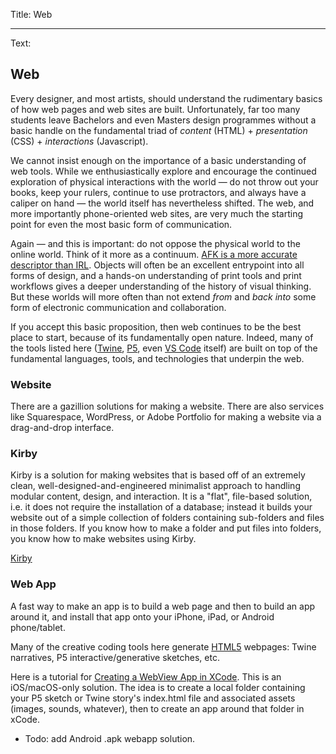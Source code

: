 Title: Web

----

Text:

## Web
Every designer, and most artists, should understand the rudimentary basics of how web pages and web sites are built. Unfortunately, far too many students leave Bachelors and even Masters design programmes without a basic handle on the fundamental triad of *content* (HTML) + *presentation* (CSS) + *interactions* (Javascript).

We cannot insist enough on the importance of a basic understanding of web tools. While we enthusiastically explore and encourage the continued exploration of physical interactions with the world — do not throw out your books, keep your rulers, continue to use protractors, and always have a caliper on hand — the world itself has nevertheless shifted. The web, and more importantly phone-oriented web sites, are very much the starting point for even the most basic form of communication.

Again — and this is important: do not oppose the physical world to the online world. Think of it more as a continuum. [AFK is a more accurate descriptor than IRL](https://www.youtube.com/watch?v=KCAGb7oSwDs). Objects will often be an excellent entrypoint into all forms of design, and a hands-on understanding of print tools and print workflows gives a deeper understanding of the history of visual thinking. But these worlds will more often than not extend *from* and *back into* some form of electronic communication and collaboration.

If you accept this basic proposition, then web continues to be the best place to start, because of its fundamentally open nature. Indeed, many of the tools listed here ([Twine](0_writing), [P5](3_code), even [VS Code](3_code) itself) are built on top of the fundamental languages, tools, and technologies that underpin the web.

### Website
There are a gazillion solutions for making a website. There are also services like Squarespace, WordPress, or Adobe Portfolio for making a website via a drag-and-drop interface.

### Kirby
Kirby is a solution for making websites that is based off of an extremely clean, well-designed-and-engineered minimalist approach to handling modular content, design, and interaction. It is a "flat", file-based solution, i.e. it does not require the installation of a database; instead it builds your website out of a simple collection of folders containing sub-folders and files in those folders. If you know how to make a folder and put files into folders, you know how to make websites using Kirby.

[Kirby](https://getkirby.com)

### Web App
A fast way to make an app is to build a web page and then to build an app around it, and install that app onto your iPhone, iPad, or Android phone/tablet.

Many of the creative coding tools here generate [HTML5](https://fr.wikipedia.org/wiki/HTML5) webpages: Twine narratives, P5 interactive/generative sketches, etc. 

Here is a tutorial for [Creating a WebView App in XCode](https://www.youtube.com/watch?v=zm9g7hPESz8). This is an iOS/macOS-only solution. The idea is to create a local folder containing your P5 sketch or Twine story's index.html file and associated assets (images, sounds, whatever), then to create an app around that folder in xCode.

- Todo: add Android .apk webapp solution.
